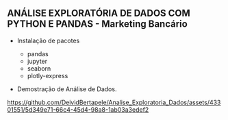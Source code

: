 ## ANÁLISE EXPLORATÓRIA DE DADOS COM PYTHON E PANDAS - Marketing Bancário


- Instalação de pacotes
    - pandas
    - jupyter
    - seaborn
    - plotly-express




- Demostração de Análise de Dados.

https://github.com/DeividBertapele/Analise_Exploratoria_Dados/assets/43301551/5d349e71-66c4-45d4-98a8-1ab03a3edef2

